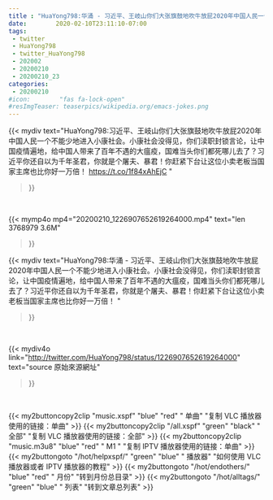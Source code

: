 ```yaml
---
title : "HuaYong798:华涌 - 习近平、王岐山你们大张旗鼓地吹牛放屁2020年中国人民一个不能少地进入小康社会。小康社会没得见，你们渎职封锁言论，让中国疫情遍地，给中国人带来了百年不遇的大瘟疫，国难当头你们都死哪儿去了？习近平你还自以为千年圣君，你就是个屠夫、暴君！你赶紧下台让这位小卖老板当国家主席也比你好一万倍！ "
date:        2020-02-10T23:11:10-07:00
tags:
 - twitter
 - HuaYong798
 - twitter_HuaYong798
 - 202002
 - 20200210
 - 20200210_23
categories:
 - 20200210
#icon:        "fas fa-lock-open"
#resImgTeaser: teaserpics/wikipedia.org/emacs-jokes.png
---
```


{{< mydiv text="HuaYong798:习近平、王岐山你们大张旗鼓地吹牛放屁2020年中国人民一个不能少地进入小康社会。小康社会没得见，你们渎职封锁言论，让中国疫情遍地，给中国人带来了百年不遇的大瘟疫，国难当头你们都死哪儿去了？习近平你还自以为千年圣君，你就是个屠夫、暴君！你赶紧下台让这位小卖老板当国家主席也比你好一万倍！ https://t.co/1f84xAhEjC "
>}}
<br>


{{< mymp4o mp4="20200210_1226907652619264000.mp4"
text="len 3768979    3.6M"
>}}


{{< mydiv text="HuaYong798:华涌 - 习近平、王岐山你们大张旗鼓地吹牛放屁2020年中国人民一个不能少地进入小康社会。小康社会没得见，你们渎职封锁言论，让中国疫情遍地，给中国人带来了百年不遇的大瘟疫，国难当头你们都死哪儿去了？习近平你还自以为千年圣君，你就是个屠夫、暴君！你赶紧下台让这位小卖老板当国家主席也比你好一万倍！ "
>}}
<br>

{{< mydiv4o link="http://twitter.com/HuaYong798/status/1226907652619264000"
text="source 原始來源網址"
>}}


<br>



{{< my2buttoncopy2clip "music.xspf"        "blue"   "red"    " 单曲"  "复制 VLC 播放器使用的链接：单曲" >}} {{< my2buttoncopy2clip "/all.xspf"         "green"  "black"  " 全部"  "复制 VLC 播放器使用的链接：全部" >}} {{< my2buttoncopy2clip "music.m3u8"        "blue"   "red"    " M1 "    "复制 IPTV 播放器使用的链接：单曲" >}} {{< my2buttongoto      "/hot/helpxspf/"    "green"  "blue"   " 播放器" "如何使用 VLC 播放器或者 IPTV 播放器的教程" >}} {{< my2buttongoto      "/hot/endothers/"   "blue"   "red"    " 月份"   "转到月份总目录" >}} {{< my2buttongoto      "/hot/alltags/"     "green"  "blue"   " 列表"   "转到文章总列表" >}} 
